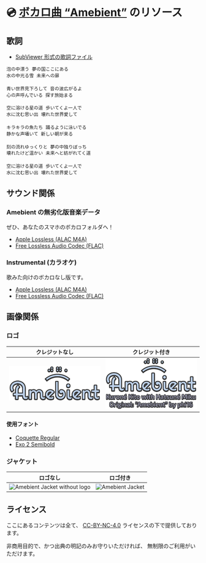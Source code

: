 # 💿 [ボカロ曲 “Amebient”](https://youtu.be/2dqjAGQQmpw) のリソース

## 歌詞

- [SubViewer 形式の歌詞ファイル](./texts/lyrics.sbv)

```txt
泡の中漂う 夢の国ここにある
水の中光る雪 未来への扉

青い世界見下ろして 音の波広がるよ
心の声呼んでいる 探す旅始まる

空に溶ける星の道 歩いてくよ一人で
水に沈む思い出 壊れた世界愛して

キラキラの魚たち 踊るように泳いでる
静かな声囁いて 新しい朝が来る

刻の流れゆっくりと 夢の中独りぼっち
壊れたけど温かい 未来へと紡がれてく道

空に溶ける星の道 歩いてくよ一人で
水に沈む思い出 壊れた世界愛して
```

## サウンド関係

### Amebient の無劣化版音楽データ

ぜひ、あなたのスマホのボカロフォルダへ！

- [Apple Lossless (ALAC M4A)](./sounds/amebient.alac.m4a)
- [Free Lossless Audio Codec (FLAC)](./sounds/amebient.flac)

### Instrumental (カラオケ)

歌みた向けのボカロなし版です。

- [Apple Lossless (ALAC M4A)](./sounds/instrument.alac.m4a)
- [Free Lossless Audio Codec (FLAC)](./sounds/instrument.flac)

## 画像関係

### ロゴ

|           クレジットなし            |                       クレジット付き                        |
| :---------------------------------: | :---------------------------------------------------------: |
| ![Amebient Logo](./images/logo.png) | ![Amebient Logo with credit](./images/logo-with-credit.png) |

#### 使用フォント

- [Coquette Regular](https://fonts.adobe.com/fonts/coquette)
- [Exo 2 Semibold](https://fonts.google.com/specimen/Exo+2)

### ジャケット

|                             ロゴなし                              |                ロゴ付き                 |
| :---------------------------------------------------------------: | :-------------------------------------: |
| ![Amebient Jacket without logo](./images/jacket-without-logo.png) | ![Amebient Jacket](./images/jacket.png) |

## ライセンス

ここにあるコンテンツは全て、
[CC-BY-NC-4.0](https://creativecommons.org/licenses/by-nc/4.0/deed.ja)
ライセンスの下で提供しております。

非商用目的で、かつ出典の明記のみお守りいただければ、
無制限のご利用がいただけます。
